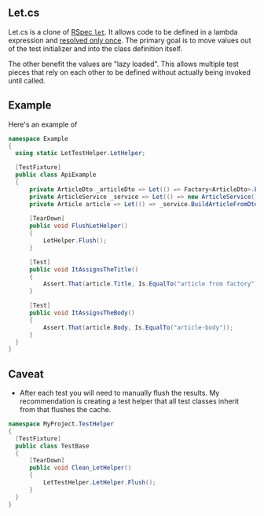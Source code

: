 ## Let.cs

Let.cs is a clone of [RSpec `let`][rspec_let]. It allows code to be defined in a
lambda expression and [resolved only once][memoization]. The primary goal is to
move values out of the test initializer and into the class definition itself.

The other benefit the values are "lazy loaded". This allows multiple test pieces
that rely on each other to be defined without actually being invoked until
called.

## Example

Here's an example of 

```csharp
namespace Example
{
  using static LetTestHelper.LetHelper;

  [TestFixture]
  public class ApiExample
  {
      private ArticleDto _articleDto => Let(() => Factory<ArticleDto>.Build());
      private ArticleService _service => Let(() => new ArticleService());
      private Article article => Let(() => _service.BuildArticleFromDto(_articleDto));
      
      [TearDown]
      public void FlushLetHelper()
      {
          LetHelper.Flush();
      }

      [Test]
      public void ItAssignsTheTitle()
      {
          Assert.That(article.Title, Is.EqualTo("article from factory"));
      }

      [Test]
      public void ItAssignsTheBody()
      {
          Assert.That(article.Body, Is.EqualTo("article-body"));
      }
  }
}
```

## Caveat

- After each test you will need to manually flush the results. My recommendation
  is creating a test helper that all test classes inherit from that flushes the
  cache.

```csharp
namespace MyProject.TestHelper
{
  [TestFixture]
  public class TestBase
  {
      [TearDown]
      public void Clean_LetHelper()
      {
          LetTestHelper.LetHelper.Flush();
      }
  }
}
```

[rspec_let]: https://www.relishapp.com/rspec/rspec-core/v/2-5/docs/helper-methods/let-and-let
[memoization]: https://en.wikipedia.org/wiki/Memoization
